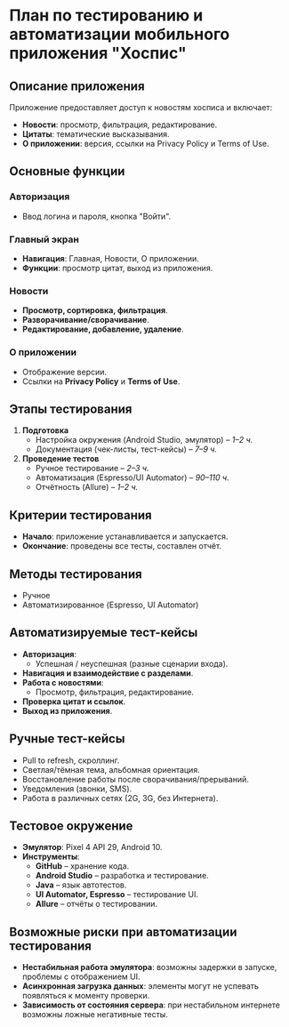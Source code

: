 # План по тестированию и автоматизации мобильного приложения "Хоспис"

## Описание приложения  
Приложение предоставляет доступ к новостям хосписа и включает:  
- **Новости**: просмотр, фильтрация, редактирование.  
- **Цитаты**: тематические высказывания.  
- **О приложении**: версия, ссылки на Privacy Policy и Terms of Use.  

## Основные функции  

### Авторизация  
- Ввод логина и пароля, кнопка "Войти".  

### Главный экран  
- **Навигация**: Главная, Новости, О приложении.  
- **Функции**: просмотр цитат, выход из приложения.  

### Новости  
- **Просмотр, сортировка, фильтрация**.  
- **Разворачивание/сворачивание**.  
- **Редактирование, добавление, удаление**.  

### О приложении  
- Отображение версии.  
- Ссылки на **Privacy Policy** и **Terms of Use**.  

## Этапы тестирования  

1. **Подготовка**  
   - Настройка окружения (Android Studio, эмулятор) – _1–2 ч._  
   - Документация (чек-листы, тест-кейсы) – _7–9 ч._  
2. **Проведение тестов**  
   - Ручное тестирование – _2–3 ч._  
   - Автоматизация (Espresso/UI Automator) – _90–110 ч._  
   - Отчётность (Allure) – _1–2 ч._  

## Критерии тестирования  

- **Начало**: приложение устанавливается и запускается.  
- **Окончание**: проведены все тесты, составлен отчёт.  

## Методы тестирования  
- Ручное  
- Автоматизированное (Espresso, UI Automator)  

## Автоматизируемые тест-кейсы  

- **Авторизация**:  
  - Успешная / неуспешная (разные сценарии входа).  
- **Навигация и взаимодействие с разделами**.  
- **Работа с новостями**:  
  - Просмотр, фильтрация, редактирование.  
- **Проверка цитат и ссылок**.  
- **Выход из приложения**.  

## Ручные тест-кейсы  

- Pull to refresh, скроллинг.  
- Светлая/тёмная тема, альбомная ориентация.  
- Восстановление работы после сворачивания/прерываний.  
- Уведомления (звонки, SMS).  
- Работа в различных сетях (2G, 3G, без Интернета).  

## Тестовое окружение  

- **Эмулятор**: Pixel 4 API 29, Android 10.  
- **Инструменты**:  
  - **GitHub** – хранение кода.  
  - **Android Studio** – разработка и тестирование.  
  - **Java** – язык автотестов.  
  - **UI Automator, Espresso** – тестирование UI.  
  - **Allure** – отчёты о тестировании.
 
## Возможные риски при автоматизации тестирования

- **Нестабильная работа эмулятора**: возможны задержки в запуске, проблемы с отображением UI.
- **Асинхронная загрузка данных**: элементы могут не успевать появляться к моменту проверки.
- **Зависимость от состояния сервера**: при нестабильном интернете возможны ложные негативные тесты.
